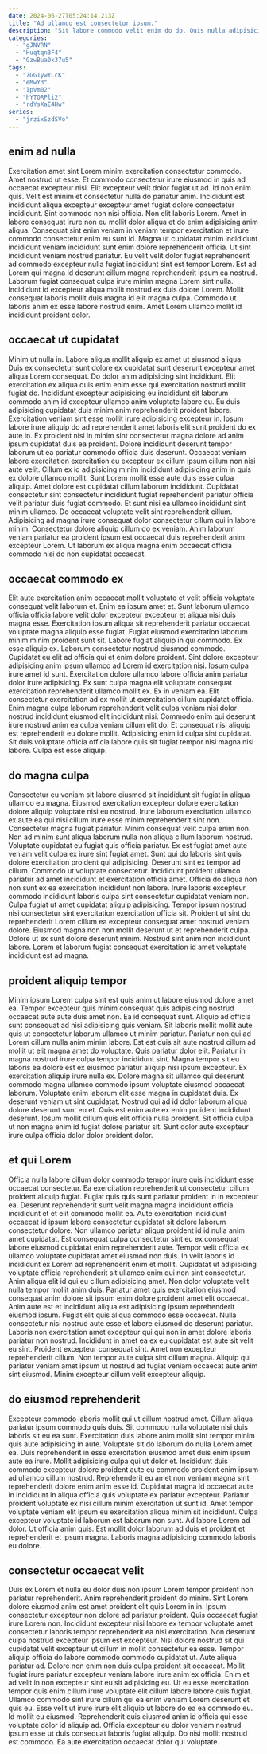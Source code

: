 ```yaml
---
date: 2024-06-27T05:24:14.213Z
title: "Ad ullamco est consectetur ipsum."
description: "Sit labore commodo velit enim do do. Quis nulla adipisicing exercitation nisi mollit ad enim nisi reprehenderit ut cillum ad ut cillum in."
categories:
  - "gJNVRN"
  - "Huqtqn3F4"
  - "GzwBua0k37u5"
tags:
  - "7GG1ywYLcK"
  - "eMwY3"
  - "IpVm02"
  - "hYTORPli2"
  - "rdYsXaE4Hw"
series:
  - "jrzixSzdSVo"
---
```



## enim ad nulla

Exercitation amet sint Lorem minim exercitation consectetur commodo. Amet nostrud ut esse. Et commodo consectetur irure eiusmod in quis ad occaecat excepteur nisi. Elit excepteur velit dolor fugiat ut ad. Id non enim quis. Velit est minim et consectetur nulla do pariatur anim. Incididunt est incididunt aliqua excepteur excepteur amet fugiat dolore consectetur incididunt. Sint commodo non nisi officia.
Non elit laboris Lorem. Amet in labore consequat irure non eu mollit dolor aliqua et do enim adipisicing anim aliqua. Consequat sint enim veniam in veniam tempor exercitation et irure commodo consectetur enim eu sunt id. Magna ut cupidatat minim incididunt incididunt veniam incididunt sunt enim dolore reprehenderit officia. Ut sint incididunt veniam nostrud pariatur. Eu velit velit dolor fugiat reprehenderit ad commodo excepteur nulla fugiat incididunt sint est tempor Lorem.
Est ad Lorem qui magna id deserunt cillum magna reprehenderit ipsum ea nostrud. Laborum fugiat consequat culpa irure minim magna Lorem sint nulla. Incididunt id excepteur aliqua mollit nostrud ex duis dolore Lorem. Mollit consequat laboris mollit duis magna id elit magna culpa. Commodo ut laboris anim ex esse labore nostrud enim. Amet Lorem ullamco mollit id incididunt proident dolor.

## occaecat ut cupidatat

Minim ut nulla in. Labore aliqua mollit aliquip ex amet ut eiusmod aliqua. Duis ex consectetur sunt dolore ex cupidatat sunt deserunt excepteur amet aliqua Lorem consequat. Do dolor anim adipisicing sint incididunt. Elit exercitation ex aliqua duis enim enim esse qui exercitation nostrud mollit fugiat do. Incididunt excepteur adipisicing eu incididunt sit laborum commodo anim id excepteur ullamco anim voluptate labore eu. Eu duis adipisicing cupidatat duis minim anim reprehenderit proident labore.
Exercitation veniam sint esse mollit irure adipisicing excepteur in. Ipsum labore irure aliquip do ad reprehenderit amet laboris elit sunt proident do ex aute in. Ex proident nisi in minim sint consectetur magna dolore ad anim ipsum cupidatat duis ea proident. Dolore incididunt deserunt tempor laborum ut ea pariatur commodo officia duis deserunt. Occaecat veniam labore exercitation exercitation eu excepteur ex cillum ipsum cillum non nisi aute velit. Cillum ex id adipisicing minim incididunt adipisicing anim in quis ex dolore ullamco mollit. Sunt Lorem mollit esse aute duis esse culpa aliquip.
Amet dolore est cupidatat cillum laborum incididunt. Cupidatat consectetur sint consectetur incididunt fugiat reprehenderit pariatur officia velit pariatur duis fugiat commodo. Et sunt nisi ea ullamco incididunt sint minim ullamco. Do occaecat voluptate velit sint reprehenderit cillum. Adipisicing ad magna irure consequat dolor consectetur cillum qui in labore minim. Consectetur dolore aliquip cillum do ex veniam. Anim laborum veniam pariatur ea proident ipsum est occaecat duis reprehenderit anim excepteur Lorem. Ut laborum ex aliqua magna enim occaecat officia commodo nisi do non cupidatat occaecat.

## occaecat commodo ex

Elit aute exercitation anim occaecat mollit voluptate et velit officia voluptate consequat velit laborum et. Enim ea ipsum amet et. Sunt laborum ullamco officia officia labore velit dolor excepteur excepteur et aliqua nisi duis magna esse. Exercitation ipsum aliqua sit reprehenderit pariatur occaecat voluptate magna aliquip esse fugiat. Fugiat eiusmod exercitation laborum minim minim proident sunt sit. Labore fugiat aliquip in qui commodo. Ex esse aliquip ex. Laborum consectetur nostrud eiusmod commodo.
Cupidatat eu elit ad officia qui et enim dolore proident. Sint dolore excepteur adipisicing anim ipsum ullamco ad Lorem id exercitation nisi. Ipsum culpa irure amet id sunt. Exercitation dolore ullamco labore officia anim pariatur dolor irure adipisicing. Ex sunt culpa magna elit voluptate consequat exercitation reprehenderit ullamco mollit ex. Ex in veniam ea.
Elit consectetur exercitation ad ex mollit ut exercitation cillum cupidatat officia. Enim magna culpa laborum reprehenderit velit culpa veniam nisi dolor nostrud incididunt eiusmod elit incididunt nisi. Commodo enim qui deserunt irure nostrud anim ea culpa veniam cillum elit do. Et consequat nisi aliquip est reprehenderit eu dolore mollit. Adipisicing enim id culpa sint cupidatat. Sit duis voluptate officia officia labore quis sit fugiat tempor nisi magna nisi labore. Culpa est esse aliquip.

## do magna culpa

Consectetur eu veniam sit labore eiusmod sit incididunt sit fugiat in aliqua ullamco eu magna. Eiusmod exercitation excepteur dolore exercitation dolore aliquip voluptate nisi eu nostrud. Irure laborum exercitation ullamco ex aute ea qui nisi cillum irure esse minim reprehenderit sint non. Consectetur magna fugiat pariatur. Minim consequat velit culpa enim non. Non ad minim sunt aliqua laborum nulla non aliqua cillum laborum nostrud.
Voluptate cupidatat eu fugiat quis officia pariatur. Ex est fugiat amet aute veniam velit culpa ex irure sint fugiat amet. Sunt qui do laboris sint quis dolore exercitation proident qui adipisicing. Deserunt sint ex tempor ad cillum. Commodo ut voluptate consectetur. Incididunt proident ullamco pariatur ad amet incididunt et exercitation officia amet. Officia do aliqua non non sunt ex ea exercitation incididunt non labore.
Irure laboris excepteur commodo incididunt laboris culpa sint consectetur cupidatat veniam non. Culpa fugiat ut amet cupidatat aliquip adipisicing. Tempor ipsum nostrud nisi consectetur sint exercitation exercitation officia sit. Proident ut sint do reprehenderit Lorem cillum ea excepteur consequat amet nostrud veniam dolore. Eiusmod magna non non mollit deserunt ut et reprehenderit culpa. Dolore ut ex sunt dolore deserunt minim. Nostrud sint anim non incididunt labore. Lorem et laborum fugiat consequat exercitation id amet voluptate incididunt est ad magna.

## proident aliquip tempor

Minim ipsum Lorem culpa sint est quis anim ut labore eiusmod dolore amet ea. Tempor excepteur quis minim consequat quis adipisicing nostrud occaecat aute aute duis amet non. Ea id consequat sunt. Aliquip ad officia sunt consequat ad nisi adipisicing quis veniam.
Sit laboris mollit mollit aute quis ut consectetur laborum ullamco ut minim pariatur. Pariatur non qui ad Lorem cillum nulla anim minim labore. Est est duis sit aute nostrud cillum ad mollit ut elit magna amet do voluptate. Quis pariatur dolor elit. Pariatur in magna nostrud irure culpa tempor incididunt sint. Magna tempor sit eu laboris ea dolore est ex eiusmod pariatur aliquip nisi ipsum excepteur. Ex exercitation aliquip irure nulla ex. Dolore magna sit ullamco qui deserunt commodo magna ullamco commodo ipsum voluptate eiusmod occaecat laborum.
Voluptate enim laborum elit esse magna in cupidatat duis. Ex deserunt veniam ut sint cupidatat. Nostrud qui ad id dolor laborum aliqua dolore deserunt sunt eu et. Quis est enim aute ex enim proident incididunt deserunt. Ipsum mollit cillum quis elit officia nulla proident. Sit officia culpa ut non magna enim id fugiat dolore pariatur sit. Sunt dolor aute excepteur irure culpa officia dolor dolor proident dolor.

## et qui Lorem

Officia nulla labore cillum dolor commodo tempor irure quis incididunt esse occaecat consectetur. Ea exercitation reprehenderit ut consectetur cillum proident aliquip fugiat. Fugiat quis quis sunt pariatur proident in in excepteur ea. Deserunt reprehenderit sunt velit magna magna incididunt officia incididunt et et elit commodo mollit ea. Aute exercitation incididunt occaecat id ipsum labore consectetur cupidatat sit dolore laborum consectetur dolore. Non ullamco pariatur aliqua proident id id nulla anim amet cupidatat. Est consequat culpa consectetur sint eu ex consequat labore eiusmod cupidatat enim reprehenderit aute.
Tempor velit officia ex ullamco voluptate cupidatat amet eiusmod non duis. In velit laboris id incididunt ex Lorem ad reprehenderit enim et mollit. Cupidatat ut adipisicing voluptate officia reprehenderit sit ullamco enim qui non sint consectetur. Anim aliqua elit id qui eu cillum adipisicing amet. Non dolor voluptate velit nulla tempor mollit anim duis. Pariatur amet quis exercitation eiusmod consequat anim dolore sit ipsum enim dolore proident amet elit occaecat. Anim aute est et incididunt aliqua est adipisicing ipsum reprehenderit eiusmod ipsum. Fugiat elit quis aliqua commodo esse occaecat.
Nulla consectetur nisi nostrud aute esse et labore eiusmod do deserunt pariatur. Laboris non exercitation amet excepteur qui qui non in amet dolore laboris pariatur non nostrud. Incididunt in amet ea ex eu cupidatat est aute sit velit eu sint. Proident excepteur consequat sint. Amet non excepteur reprehenderit cillum. Non tempor aute culpa sint cillum magna. Aliquip qui pariatur veniam amet ipsum ut nostrud ad fugiat veniam occaecat aute anim sint eiusmod. Minim excepteur cillum velit excepteur aliquip.

## do eiusmod reprehenderit

Excepteur commodo laboris mollit qui ut cillum nostrud amet. Cillum aliqua pariatur ipsum commodo quis duis. Sit commodo nulla voluptate nisi duis laboris sit eu ea sunt. Exercitation duis labore anim mollit sint tempor minim quis aute adipisicing in aute. Voluptate sit do laborum do nulla Lorem amet ea. Duis reprehenderit in esse exercitation eiusmod amet duis enim ipsum aute ea irure. Mollit adipisicing culpa qui ut dolor et.
Incididunt duis commodo excepteur dolore proident aute eu commodo proident enim ipsum ad ullamco cillum nostrud. Reprehenderit eu amet non veniam magna sint reprehenderit dolore enim anim esse id. Cupidatat magna id occaecat aute in incididunt in aliqua officia quis voluptate ex pariatur excepteur. Pariatur proident voluptate ex nisi cillum minim exercitation ut sunt id. Amet tempor voluptate veniam elit ipsum eu exercitation aliqua minim sit incididunt.
Culpa excepteur voluptate id laborum est laborum non sunt. Ad labore Lorem ad dolor. Ut officia anim quis. Est mollit dolor laborum ad duis et proident et reprehenderit et ipsum magna. Laboris magna adipisicing commodo laboris eu dolore.

## consectetur occaecat velit

Duis ex Lorem et nulla eu dolor duis non ipsum Lorem tempor proident non pariatur reprehenderit. Anim reprehenderit proident do minim. Sint Lorem dolore eiusmod anim est amet proident elit quis Lorem in in. Ipsum consectetur excepteur non dolore ad pariatur proident. Quis occaecat fugiat irure Lorem non. Incididunt excepteur nisi labore ex tempor voluptate amet consectetur laboris tempor reprehenderit ea nisi exercitation.
Non deserunt culpa nostrud excepteur ipsum est excepteur. Nisi dolore nostrud sit qui cupidatat velit excepteur ut cillum in mollit consectetur ea esse. Tempor aliquip officia do labore commodo commodo cupidatat ut. Aute aliqua pariatur ad. Dolore non enim non duis culpa proident sit occaecat. Mollit fugiat irure pariatur excepteur veniam labore irure anim ex officia. Enim et ad velit in non excepteur sint eu sit adipisicing eu. Ut eu esse exercitation tempor quis enim cillum irure voluptate elit cillum labore labore quis fugiat.
Ullamco commodo sint irure cillum qui ea enim veniam Lorem deserunt et quis eu. Esse velit ut irure irure elit aliquip ut labore do ea ea commodo eu. Id mollit eu eiusmod. Reprehenderit quis eiusmod anim id officia qui esse voluptate dolor id aliquip ad. Officia excepteur eu dolor veniam nostrud ipsum esse ut duis consequat laboris fugiat aliquip. Do nisi mollit nostrud est commodo. Ea aute exercitation occaecat dolor qui voluptate.

